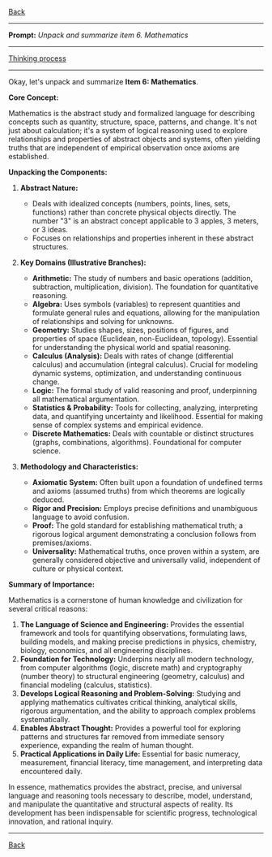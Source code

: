 [Back](..)

---

**Prompt:** *Unpack and summarize item 6. Mathematics*

---

[Thinking process](thoughts)

---

Okay, let's unpack and summarize **Item 6: Mathematics**.

**Core Concept:**

Mathematics is the abstract study and formalized language for describing concepts such as quantity, structure, space, patterns, and change. It's not just about calculation; it's a system of logical reasoning used to explore relationships and properties of abstract objects and systems, often yielding truths that are independent of empirical observation once axioms are established.

**Unpacking the Components:**

1.  **Abstract Nature:**
    *   Deals with idealized concepts (numbers, points, lines, sets, functions) rather than concrete physical objects directly. The number "3" is an abstract concept applicable to 3 apples, 3 meters, or 3 ideas.
    *   Focuses on relationships and properties inherent in these abstract structures.

2.  **Key Domains (Illustrative Branches):**
    *   **Arithmetic:** The study of numbers and basic operations (addition, subtraction, multiplication, division). The foundation for quantitative reasoning.
    *   **Algebra:** Uses symbols (variables) to represent quantities and formulate general rules and equations, allowing for the manipulation of relationships and solving for unknowns.
    *   **Geometry:** Studies shapes, sizes, positions of figures, and properties of space (Euclidean, non-Euclidean, topology). Essential for understanding the physical world and spatial reasoning.
    *   **Calculus (Analysis):** Deals with rates of change (differential calculus) and accumulation (integral calculus). Crucial for modeling dynamic systems, optimization, and understanding continuous change.
    *   **Logic:** The formal study of valid reasoning and proof, underpinning all mathematical argumentation.
    *   **Statistics & Probability:** Tools for collecting, analyzing, interpreting data, and quantifying uncertainty and likelihood. Essential for making sense of complex systems and empirical evidence.
    *   **Discrete Mathematics:** Deals with countable or distinct structures (graphs, combinations, algorithms). Foundational for computer science.

3.  **Methodology and Characteristics:**
    *   **Axiomatic System:** Often built upon a foundation of undefined terms and axioms (assumed truths) from which theorems are logically deduced.
    *   **Rigor and Precision:** Employs precise definitions and unambiguous language to avoid confusion.
    *   **Proof:** The gold standard for establishing mathematical truth; a rigorous logical argument demonstrating a conclusion follows from premises/axioms.
    *   **Universality:** Mathematical truths, once proven within a system, are generally considered objective and universally valid, independent of culture or physical context.

**Summary of Importance:**

Mathematics is a cornerstone of human knowledge and civilization for several critical reasons:

1.  **The Language of Science and Engineering:** Provides the essential framework and tools for quantifying observations, formulating laws, building models, and making precise predictions in physics, chemistry, biology, economics, and all engineering disciplines.
2.  **Foundation for Technology:** Underpins nearly all modern technology, from computer algorithms (logic, discrete math) and cryptography (number theory) to structural engineering (geometry, calculus) and financial modeling (calculus, statistics).
3.  **Develops Logical Reasoning and Problem-Solving:** Studying and applying mathematics cultivates critical thinking, analytical skills, rigorous argumentation, and the ability to approach complex problems systematically.
4.  **Enables Abstract Thought:** Provides a powerful tool for exploring patterns and structures far removed from immediate sensory experience, expanding the realm of human thought.
5.  **Practical Applications in Daily Life:** Essential for basic numeracy, measurement, financial literacy, time management, and interpreting data encountered daily.

In essence, mathematics provides the abstract, precise, and universal language and reasoning tools necessary to describe, model, understand, and manipulate the quantitative and structural aspects of reality. Its development has been indispensable for scientific progress, technological innovation, and rational inquiry.

---

[Back](..)
